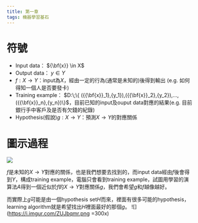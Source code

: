 ```yaml
---
title: 第一章
tags: 機器學習基石
---
```


# 符號
- Input data： ${\bf{x}} \in X$
- Output data： $y \in Y$
- $f:X \to Y$：input為$X$，經由一定的行為(通常是未知的)後得到輸出  (e.g. 如何得知一個人是否要發卡)
- Training example： $D:\;\{ ({{\bf{x}}_1},{y_1}),({{\bf{x}}_2},{y_2}),...,({{\bf{x}}_n},{y_n})\}$，目前已知的input及ouput data對應的結果(e.g. 目前銀行手中客戶及是否有欠錢的紀錄)
- Hypothesis(假說)$g:X \to Y$：預測$X \to Y$的對應關係

# 圖示過程

![](https://i.imgur.com/63hrqaG.png)

$f$是未知的$X \to Y$對應的關係，也是我們想要去找到的，而input data經由$f$後會得到$Y$，構成training example，電腦只會看到training example，試圖用學習的演算法$A$得到一個近似於$f$的$X \to Y$對應關係$g$，我們會希望$g$和$f$越像越好。

而實際上$g$可能是由一個hypothesis set$H$而來，裡面有很多可能的hypothesis，learning algorithm就是希望找出$H$裡面最好的那個$g$。
![](https://i.imgur.com/ZUJbqmr.png =300x)
